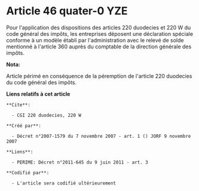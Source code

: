 # Article 46 quater-0 YZE

Pour l'application des dispositions des articles 220 duodecies et 220 W du code général des impôts, les entreprises déposent
une déclaration spéciale conforme à un modèle établi par l'administration avec le relevé de solde mentionné à l'article 360
auprès du comptable de la direction générale des impôts.

**Nota:**

Article périmé en conséquence de la péremption de l'article 220 duodecies du code général des impôts.

**Liens relatifs à cet article**

	**Cite**:

	  - CGI 220 duodecies, 220 W

	**Créé par**:

	  - Décret n°2007-1579 du 7 novembre 2007 - art. 1 () JORF 9 novembre 2007

	**Liens**:

	  - PERIME: Décret n°2011-645 du 9 juin 2011 - art. 3

	**Codifié par**:

	  - L'article sera codifié ultérieurement
